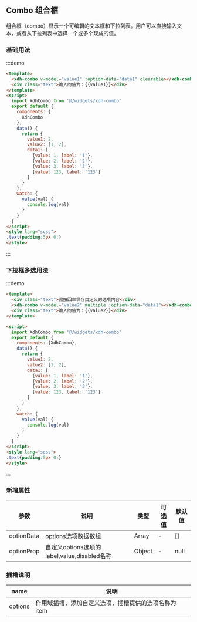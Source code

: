## Combo 组合框
组合框（combo）显示一个可编辑的文本框和下拉列表。用户可以直接输入文本，或者从下拉列表中选择一个或多个现成的值。

### 基础用法
:::demo
```html
<template>
  <xdh-combo v-model="value1" :option-data="data1" clearable></xdh-combo>
  <div class="text">输入的值为：{{value1}}</div>
</template>
<script>
  import XdhCombo from '@/widgets/xdh-combo'
  export default {
    components: {
      XdhCombo
    },
    data() {
      return {
        value1: 2,
        value2: [1, 2],
        data1: [
          {value: 1, label: '1'},
          {value: 2, label: '2'},
          {value: 3, label: '3'},
          {value: 123, label: '123'}
        ]
      }
    },
    watch: {
      value(val) {
        console.log(val)
      }
    }
  }
</script>
<style lang="scss">
.text{padding:5px 0;}
</style>
```
:::


### 下拉框多选用法
:::demo
```html
<template>
  <div class="text">需按回车保存自定义的选项内容</div>
  <xdh-combo v-model="value2" multiple :option-data="data1"></xdh-combo>
  <div class="text">输入的值为：{{value2}}</div>
</template>

<script>
  import XdhCombo from '@/widgets/xdh-combo'
  export default {
    components: {XdhCombo},
    data() {
      return {
        value1: 2,
        value2: [1, 2],
        data1: [
          {value: 1, label: '1'},
          {value: 2, label: '2'},
          {value: 3, label: '3'},
          {value: 123, label: '123'}
        ]
      }
    },
    watch: {
      value(val) {
        console.log(val)
      }
    }
  }
</script>
<style lang="scss">
.text{padding:5px 0;}
</style>
```
:::

### 新增属性

| 参数 | 说明 | 类型 | 可选值 | 默认值 |
|----|----|----|----|----|
| optionData | options选项数据数组 | Array | - | [] |
| optionProp | 自定义options选项的label,value,disabled名称 | Object | - | null |

### 插槽说明
| name | 说明                              |
| ------ | ---------------------------------------- |
| options | 作用域插槽，添加自定义选项，插槽提供的选项名称为 item |
